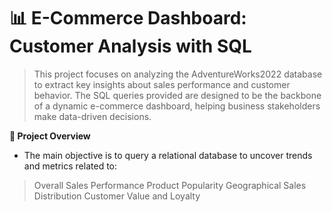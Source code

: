 # 📊 E-Commerce Dashboard: Customer Analysis with SQL
> This project focuses on analyzing the AdventureWorks2022 database to extract key insights about sales performance and customer behavior. The SQL queries provided are designed to be the backbone of a dynamic e-commerce dashboard, helping business stakeholders make data-driven decisions.

**🚀 Project Overview**
* The main objective is to query a relational database to uncover trends and metrics related to:
> Overall Sales Performance
> Product Popularity
> Geographical Sales Distribution
> Customer Value and Loyalty
